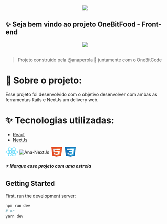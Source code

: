 <div align="center">
  <img height="150em" src="https://i2.wp.com/onebitcode.com/wp-content/uploads/2017/10/logo-redondo.png?ssl=1" />
</div>

## ✨ Seja bem vindo ao projeto OneBitFood - Front-end

<div align="center">
  <img src="https://github.com/AnaPerola/project-onebitfood-front-reactjs/blob/main/public/FrontEnd-OnebitFood.gif" height="480em" />
</div>

##

> Projeto construido pela @anaperola 💖 juntamente com o OneBitCode

##

# 💬 Sobre o projeto:
Esse projeto foi desenvolvido com o objetivo desenvolver com ambas as ferramentas Rails e NextJs um delivery web.

# ✨ Tecnologias utilizadas:

- [React](https://reactjs.org/)
- [NextJs](https://nextjs.org/)

<div>
  <img align="center" alt="Ana-React" height="30" width="40" src="https://raw.githubusercontent.com/devicons/devicon/master/icons/react/react-original.svg">
  <img align="center" alt="Ana-NextJs" height="30" width="40"src="https://cdn.jsdelivr.net/gh/devicons/devicon/icons/nextjs/nextjs-line.svg"  />
  <img align="center" alt="Ana-HTML" height="30" width="40" src="https://raw.githubusercontent.com/devicons/devicon/master/icons/html5/html5-original.svg">
  <img align="center" alt="Ana-CSS" height="30" width="40" src="https://raw.githubusercontent.com/devicons/devicon/master/icons/css3/css3-original.svg">
</div>

##### ⭐ Marque esse projeto com uma estrela

## Getting Started

First, run the development server:

```bash
npm run dev
# or
yarn dev
```

